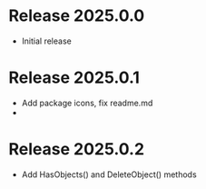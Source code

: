 # Release 2025.0.0

- Initial release
# Release 2025.0.1

- Add package icons, fix readme.md
- 
# Release 2025.0.2

- Add HasObjects() and DeleteObject() methods